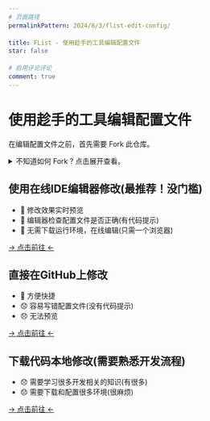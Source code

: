 ```yaml
---
# 页面路径
permalinkPattern: 2024/8/3/flist-edit-config/

title: FList - 使用趁手的工具编辑配置文件
star: false

# 启用评论评论
comment: true
---
```


# 使用趁手的工具编辑配置文件
在编辑配置文件之前，首先需要 Fork 此仓库。
<details>
<summary>不知道如何 Fork ? 点击展开查看。</summary>

![alt text](./imgs/fork截图1.webp)
![alt text](./imgs/fork截图2.webp)

---
</details>


## 使用在线IDE编辑器修改(最推荐！没门槛)
- 🎉 修改效果实时预览
- 🎉 编辑器检查配置文件是否正确(有代码提示)
- 🎉 无需下载运行环境，在线编辑(只需一个浏览器)

[-> 点击前往 <-](./4-编辑配置文件/0-在线IDE编辑器修改.md)

## 直接在GitHub上修改
- 🎉 方便快捷
- 😞 容易写错配置文件(没有代码提示)
- 😞 无法预览

[-> 点击前往 <-](./4-编辑配置文件/2-GitHub.md)

## 下载代码本地修改(需要熟悉开发流程)
- 😞 需要学习很多开发相关的知识(有很多)
- 😞 需要下载和配置很多环境(很麻烦)

[-> 点击前往 <-](./4-编辑配置文件/1-本地修改.md)

